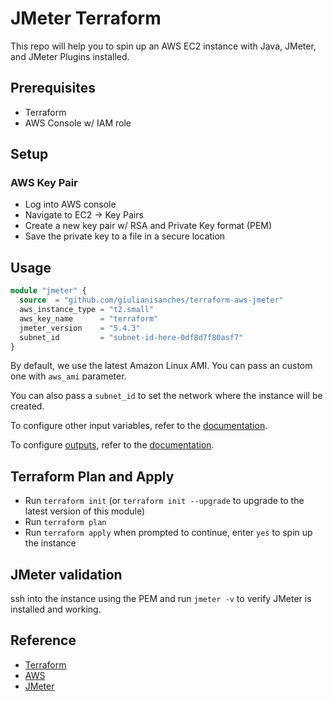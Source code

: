 # JMeter Terraform

This repo will help you to spin up an AWS EC2 instance with Java, JMeter, and JMeter Plugins installed.

## Prerequisites

* Terraform
* AWS Console w/ IAM role

## Setup

### AWS Key Pair

* Log into AWS console
* Navigate to EC2 -> Key Pairs
* Create a new key pair w/ RSA and Private Key format (PEM)
* Save the private key to a file in a secure location

## Usage

```terraform
module "jmeter" {
  source  = "github.com/giulianisanches/terraform-aws-jmeter"
  aws_instance_type = "t2.small"
  aws_key_name      = "terraform"
  jmeter_version    = "5.4.3"
  subnet_id         = "subnet-id-here-0df8d7f80asf7"
}
```

By default, we use the latest Amazon Linux AMI. You can pass an custom one with `aws_ami` parameter.

You can also pass a `subnet_id` to set the network where the instance will be created.

To configure other input variables, refer to the [documentation](https://registry.terraform.io/modules/QAInsights/jmeter/aws/latest?tab=inputs#optional-inputs).

To configure [outputs](outputs.tf), refer to the [documentation](https://registry.terraform.io/modules/QAInsights/jmeter/aws/latest?tab=outputs).

## Terraform Plan and Apply

* Run `terraform init` (or `terraform init --upgrade` to upgrade to the latest version of this module)
* Run `terraform plan`
* Run `terraform apply` when prompted to continue, enter `yes` to spin up the instance

## JMeter validation

ssh into the instance using the PEM and run `jmeter -v` to verify JMeter is installed and working.

## Reference

* [Terraform](https://www.terraform.io/)
* [AWS](https://aws.amazon.com/)
* [JMeter](https://jmeter.apache.org/)
